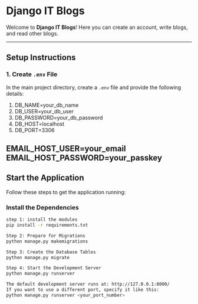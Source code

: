 # Django IT Blogs

Welcome to **Django IT Blogs**! Here you can create an account, write blogs, and read other blogs.

---

## Setup Instructions

### 1. Create `.env` File
In the main project directory, create a `.env` file and provide the following details:

1. DB_NAME=your_db_name
2. DB_USER=your_db_user
3. DB_PASSWORD=your_db_password
4. DB_HOST=localhost
6. DB_PORT=3306

EMAIL_HOST_USER=your_email
EMAIL_HOST_PASSWORD=your_passkey
---

## Start the Application

Follow these steps to get the application running:

### Install the Dependencies
```bash
step 1: install the modules
pip install -r requirements.txt

Step 2: Prepare for Migrations
python manage.py makemigrations

Step 3: Create the Database Tables
python manage.py migrate

Step 4: Start the Development Server
python manage.py runserver

The default development server runs at: http://127.0.0.1:8000/
If you want to use a different port, specify it like this:
python manage.py runserver <your_port_number>

